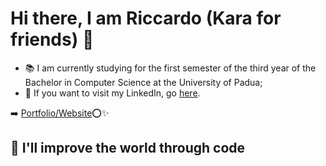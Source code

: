 # Hi there, I am Riccardo (Kara for friends) 👋

- 📚 I am currently studying for the first semester of the third year of the Bachelor in Computer Science at the University of Padua;
- 👤 If you want to visit my LinkedIn, go [here](https://www.linkedin.com/in/riccardo-toniolo/).

➡️ [Portfolio/Website](https://rtsw.dev)⭕️✨
## 🔭 I'll improve the world through code
